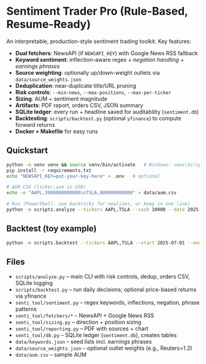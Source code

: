 # Sentiment Trader Pro (Rule-Based, Resume-Ready)
An interpretable, production-style sentiment trading toolkit. Key features:
- **Dual fetchers**: NewsAPI (if `NEWSAPI_KEY`) with Google News RSS fallback
- **Keyword sentiment**: inflection-aware regex + *negation handling* + *earnings phrases*
- **Source weighting**: optionally up/down-weight outlets via `data/source_weights.json`
- **Deduplication**: near-duplicate title/URL pruning
- **Risk controls**: `--min-news`, `--max-positions`, `--max-per-ticker`
- **Sizing**: AUM + sentiment magnitude
- **Artifacts**: PDF report, orders CSV, JSON summary
- **SQLite ledger**: every run + headline saved for auditability (`sentiment.db`)
- **Backtesting**: `scripts/backtest.py` (optional `yfinance`) to compute forward returns
- **Docker + Makefile** for easy runs

## Quickstart
```bash
python -m venv venv && source venv/bin/activate   # Windows: venv\Scripts\activate
pip install -r requirements.txt
echo "NEWSAPI_KEY=put-your-key-here" > .env   # optional

# AUM CSV (ticker,aum in USD)
echo -e "AAPL,3000000000000\nTSLA,800000000000" > data/aum.csv

# Run (PowerShell: use backticks for newlines, or keep in one line)
python -m scripts.analyze --tickers AAPL,TSLA --cash 10000 --date 2025-07-30 --lookback 14   --threshold 0.5 --max-results 60 --min-news 10 --max-positions 5   --orders-csv out/orders.csv --pdf out/report.pdf
```

## Backtest (toy example)
```bash
python -m scripts.backtest --tickers AAPL,TSLA --start 2025-07-01 --end 2025-08-01   --lookback 7 --threshold 0.5 --cash 10000 --min-news 10 --orders-per-day 3
```

## Files
- `scripts/analyze.py` – main CLI with risk controls, dedup, orders CSV, SQLite logging
- `scripts/backtest.py` – run daily decisions; optional price-based returns via yfinance
- `senti_tool/sentiment.py` – regex keywords, inflections, negation, phrase patterns
- `senti_tool/fetchers/*` – NewsAPI + Google News RSS
- `senti_tool/sizing.py` – direction + position sizing
- `senti_tool/reporting.py` – PDF with sources + chart
- `senti_tool/db.py` – SQLite ledger (`sentiment.db`), creates tables
- `data/keywords.json` – seed lists incl. earnings phrases
- `data/source_weights.json` – optional outlet weights (e.g., Reuters=1.2)
- `data/aum.csv` – sample AUM
